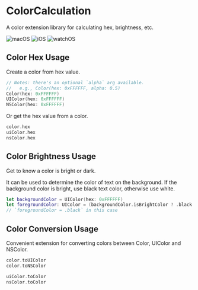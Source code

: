 # ColorCalculation
A color extension library for calculating hex, brightness, etc.

![macOS][macOS-Badge] ![iOS][iOS-Badge] ![watchOS][watchOS-Badge]  

[macOS-Badge]: https://img.shields.io/badge/macOS-12.0%2B-blue?labelColor=00367A&color=3081D0
[iOS-Badge]: https://img.shields.io/badge/iOS-15.5%2B-blue?labelColor=00367A&color=3081D0
[watchOS-Badge]: https://img.shields.io/badge/watchOS-6.0%2B-blue?labelColor=00367A&color=3081D0

## Color Hex Usage

Create a color from hex value.

```swift
// Notes: there's an optional `alpha` arg available.
//   e.g., Color(hex: 0xFFFFFF, alpha: 0.5)
Color(hex: 0xFFFFFF)
UIColor(hex: 0xFFFFFF)
NSColor(hex: 0xFFFFFF)
```

Or get the hex value from a color.

```swift
color.hex
uiColor.hex
nsColor.hex
```

## Color Brightness Usage

Get to know a color is bright or dark. 

It can be used to determine the color of text on the background. If the background color is bright, use black text color, otherwise use white.

```swift
let backgroundColor = UIColor(hex: 0xFFFFFF)
let foregroundColor: UIColor = (backgroundColor.isBrightColor ? .black : .white) 
// `foregroundColor = .black` in this case
```

## Color Conversion Usage

Convenient extension for converting colors between Color, UIColor and NSColor.

```swift
color.toUIColor
color.toNSColor

uiColor.toColor
nsColor.toColor
```

